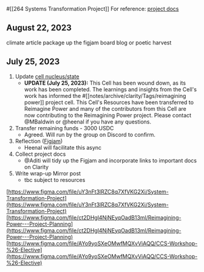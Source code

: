 #[[264 Systems Transformation Project]] 
For reference: [project docs](https://app.clarity.so/superbenefit/project/264)
## August 22, 2023
climate article
package up the figjam board
blog or poetic harvest

## July 25, 2023
1. Update [cell nucleus/state](https://app.clarity.so/superbenefit/notes/30f4e383-8a3c-4364-89e3-26682ca3051f)
	- **UPDATE (July 25, 2023):** This Cell has been wound down, as its work has been completed. The learnings and insights from the Cell's work has informed the #[[notes/archive/clarity/Tags/reimagining power]] project cell. This Cell's Resources have been transferred to Reimagine Power and many of the contributors from this Cell are now contributing to the Reimagining Power project. Please contact @MBaldwin or @heenal if you have any questions.
2. Transfer remaining funds - 3000 USDC
	- Agreed. Will run by the group on Discord to confirm.
3. Reflection ([Figjam](https://www.figma.com/file/uY3nFt3lRZC8q7XfVKG2Xi/System-Transformation-Project))
	- Heenal will facilitate this async
4. Collect project docs
	- @Aditi will tidy up the Figjam and incorporate links to important docs on Clarity
5. Write wrap-up Mirror post
	- tbc subject to resources 




[https://www.figma.com/file/uY3nFt3lRZC8q7XfVKG2Xi/System-Transformation-Project](https://www.figma.com/file/uY3nFt3lRZC8q7XfVKG2Xi/System-Transformation-Project) 
[https://www.figma.com/file/ct2DHgl4NjNEyqOadB13ml/Reimagining-Power---Project-Planning](https://www.figma.com/file/ct2DHgl4NjNEyqOadB13ml/Reimagining-Power---Project-Planning) 
[https://www.figma.com/file/AYo9yoSXeOMwfMQXvViAQQ/CCS-Workshop-%26-Elective](https://www.figma.com/file/AYo9yoSXeOMwfMQXvViAQQ/CCS-Workshop-%26-Elective) 